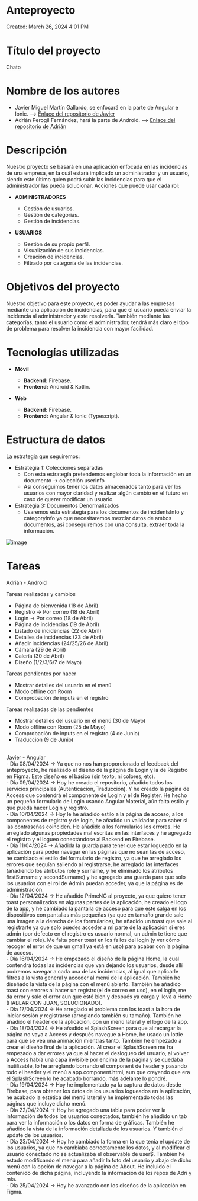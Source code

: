 # Anteproyecto

Created: March 26, 2024 4:01 PM

# Título del proyecto

Chato

# Nombre de los autores

- Javier Miguel Martín Gallardo, se enfocará en la parte de Angular e Ionic. --> [Enlace del repositorio de Javier](https://github.com/jotaeme890/TFC-Chato-Angular/tree/definitive-tfc)
- Adrián Perogil Fernández, hará la parte de Android. --> 
[Enlace del repositorio de Adrián](https://github.com/imchopi/TFG_Chato_Android)

# Descripción

Nuestro proyecto se basará en una aplicación enfocada en las incidencias de una empresa, en la cuál estará implicado un administrador y un usuario, siendo este último quien podrá subir las incidencias para que el administrador las pueda solucionar. Acciones que puede usar cada rol:

- **ADMINISTRADORES**
    - Gestión de usuarios.
    - Gestión de categorias.
    - Gestión de incidencias.

- **USUARIOS**
    - Gestión de su propio perfil.
    - Visualización de sus incidencias.
    - Creación de incidencias.
    - Filtrado por categoría de las incidencias.

# Objetivos del proyecto

Nuestro objetivo para este proyecto, es poder ayudar a las empresas mediante una aplicación de incidencias, para que el usuario pueda enviar la incidencia al administrador y este resolverla. También mediante las categorías, tanto el usuario como el administrador, tendrá más claro el tipo de problema para resolver la incidencia con mayor facilidad.

# Tecnologías utilizadas

- **Móvil**
    - **Backend:** Firebase.
    - **Frontend:** Android & Kotlin.

- **Web**
    - **Backend:** Firebase.
    - **Frontend:** Angular & Ionic (Typescript).
    

# Estructura de datos

La estrategia que seguiremos:

- Estrategia 1: Colecciones separadas
    - Con esta estrategía pretendemos englobar toda la información en un documento →  colección userInfo
    - Así conseguimos tener los datos almacenados tanto para ver los usuarios con mayor claridad y realizar algún cambio en el futuro en caso de querer modificar un usuario.
- Estrategia 3: Documentos Denormalizados
    - Usaremos esta estrategia para los documentos de incidentsInfo y categoryInfo ya que necesitaremos mezclar datos de ambos documentos, así conseguiremos con una consulta, extraer toda la información.

![image](https://github.com/imchopi/TFG_Chato/assets/92975232/c8267ed9-6506-4982-bb0d-53ebaacd0a4d)


# Tareas

Adrián - Android

Tareas realizadas y cambios
- Página de bienvenida (18 de Abril)
- Registro → Por correo (18 de Abril)
- Login → Por correo (18 de Abril)
- Página de incidencias (19 de Abril)
- Listado de incidencias (22 de Abril)
- Detalles de incidencias (23 de Abril)
- Añadir incidencias (24/25/26 de Abril)
- Cámara (29 de Abril)
- Galería (30 de Abril)
- Diseño (1/2/3/6/7 de Mayo)

Tareas pendientes por hacer  
- Mostrar detalles del usuario en el menú
- Modo offline con Room
- Comprobación de inputs en el registro
  
Tareas realizadas de las pendientes
- Mostrar detalles del usuario en el menú (30 de Mayo)
- Modo offline con Room (25 de Mayo)
- Comprobación de inputs en el registro (4 de Junio)
- Traducción (9 de Junio)

</br>
Javier - Angular
</br>
- Día 08/04/2024 -> Ya que no nos han proporcionado el feedback del anteproyecto, he realizado el diseño de la página de Login y la de Registro en Figma. Este diseño es el básico (sin texto, ni colores, etc).
</br>
- Día 09/04/2024 -> Hoy he creado el repositorio, añadido todos los servicios principales Autenticación, Traducción). Y he creado la página de Access que contendrá el componente de LogIn y el de Register. He       hecho un pequeño formulario de Login usando Angular Material, aún falta estilo y que pueda hacer Login y registro.
</br>
- Día 10/04/2024 -> Hoy le he añadido estilo a la página de acceso, a los componentes de registro y de login, he añadido un validador para saber si las contraseñas coinciden. He añadido a los formularios los        errores. He arreglado algunas propiedades mal escritas en las interfaces y he agregado el registro y el logueo conectándose al Backend en Firebase.
</br>
- Día 11/04/2024 -> Añadida la guarda para tener que estar logueado en la aplicación para poder navegar en las páginas que no sean las de acceso, he cambiado el estilo del formulario de registro, ya que he          arreglado los errores que seguían saliendo al registrarse, he arreglado las interfaces (añadiendo los atributos role y surname, y he eliminado los atributos firstSurname y secondSurname) y he agregado una         guarda para que solo los usuarios con el rol de Admin puedan acceder, ya que la página es de administración.
</br>
- Día 12/04/2024 -> He añadido PrimeNG al proyecto, ya que quiero tener toast personalizados en algunas partes de la aplicación, he creado el logo de la app, y he cambiado la pantalla de acceso para que este        salga en los dispositivos con pantallas más pequeñas (ya que en tamaño grande sale una imagen a la derecha de los formularios), he añadido un toast que sale al registrarte ya que solo puedes acceder a mi parte    de la aplicación si eres admin (por defecto en el registro es usuario normal, un admin te tiene que cambiar el role). Me falta poner toast en los fallos del login (y ver cómo recoger el error de que un gmail ya   está en uso) para acabar con la página de acceso.
</br>
- Día 16/04/2024 -> He empezado el diseño de la página Home, la cual contendrá todas las incidencias que van dejando los usuarios, desde allí podremos navegar a cada una de las incidencias, al igual que aplicarle   filtros a la vista general y acceder al menú de la aplicación. También he diseñado la vista de la página con el menú abierto. También he añadido toast con errores al hacer un registro(el de correo en uso), en     el login, me da error y sale el error aun que esté bien y después ya carga y lleva a Home (HABLAR CON JUAN, SOLUCIONADO).
</br>
- Día 17/04/2024 -> He arreglado el problema con los toast a la hora de iniciar sesión y registrarse (arreglando también su tamaño). También he añadido el header de la aplicación, con un menú lateral y el logo de   la app.
</br>
- Día 18/04/2024  He añadido el SplashScreen para que al recargar la página no vaya a Access y después navegue a Home, he usado un lottie para que se vea una animación mientras tanto. También he empezado a crear   el diseño final de la aplicación. Al crear el SplashScreen me ha empezado a dar errores ya que al hacer el deslogueo del usuario, al volver a Access había una capa invisible por encima de la página y se quedaba   inutilizable, lo he arreglando borrando el component de header y pasando todo el header y el menú a app.component.html, aun que creyendo que era el SplashScreen lo he acabado borrando, más adelante lo pondré.
</br>
 - Día 19/04/2024 -> Hoy he implementado ya la captura de datos desde Firebase, para obtener los datos de los usuarios logueados en la aplicación, he acabado la estética del menú lateral y he implementado todas    las páginas que incluye dicho menú.
 </br>
 - Día 22/04/2024  Hoy he agregado una tabla para poder ver la información de todos los usuarios conectados, también he añadido un tab para ver la información o los datos en forma de gráficas. También he añadido la vista de la información detallada de los usuarios. Y también el update de los usuarios.
  </br>
 - Día 23/04/2024 -> Hoy he cambiado la forma en la que tenía el update de los usuarios, ya que no cambiaba correctamente los datos, y al modificar el usuario conectado no se actualizaba el observable de user$. También he estado modificando el menú para añadir la foto del usuario y abajo de dicho menú con la opción de navegar a la página de About. He incluido el contenido de dicha página, incluyendo la información de los repos de Adri y mía.
   </br>
- Día 25/04/2024 -> Hoy he avanzado con los diseños de la aplicación en Figma.
</br>





